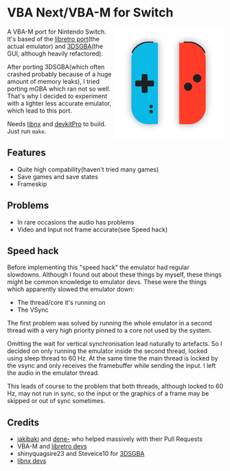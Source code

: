 # VBA Next/VBA-M for Switch

<img style="float: right;" src="icon.jpg">

A VBA-M port for Nintendo Switch. It's based of the [libretro port](https://github.com/libretro/vba-next)(the actual emulator) and
[3DSGBA](https://github.com/shinyquagsire23/3DSGBA)(the GUI, although heavily refactored).

After porting 3DSGBA(which often crashed probably because of a huge amount of memory leaks), I tried porting mGBA which ran not so well. That's why I decided to experiment with a lighter less accurate emulator, which lead to this port.

Needs [libnx](https://github.com/switchbrew/libnx) and [devkitPro](http://devkitpro.org/) to build. Just run `make`.

## Features

- Quite high compability(haven't tried many games)
- Save games and save states
- Frameskip

## Problems

- In rare occasions the audio has problems
- Video and Input not frame accurate(see Speed hack)

## Speed hack

Before implementing this "speed hack" the emulator had regular slowdowns. Although I found out about these things by myself, these things might be common knowledge to emulator devs. These were the things which apparently slowed the emulator down:
- The thread/core it's running on
- The VSync

The first problem was solved by running the whole emulator in a second thread with a very high priority pinned to a core not used by the system. 

Omitting the wait for vertical synchronisation lead naturally to artefacts. So I decided on only running the emulator inside the second thread, locked using sleep thread to 60 Hz. At the same time the main thread is locked by the vsync and only receives the framebuffer while sending the input. I left the audio in the emulator thread.

This leads of course to the problem that both threads, although locked to 60 Hz, may not run in sync, so the input or the graphics of a frame may be skipped or out of sync sometimes.

## Credits

- [jakibaki](https://github.com/jakibaki) and [dene-](https://github.com/dene-) who helped massively with their Pull Requests
- VBA-M and [libretro devs](https://github.com/libretro/vba-next/graphs/contributors)
- shinyquagsire23 and Steveice10 for [3DSGBA](https://github.com/shinyquagsire23/3DSGBA)
- [libnx devs](https://github.com/switchbrew/libnx/graphs/contributors)